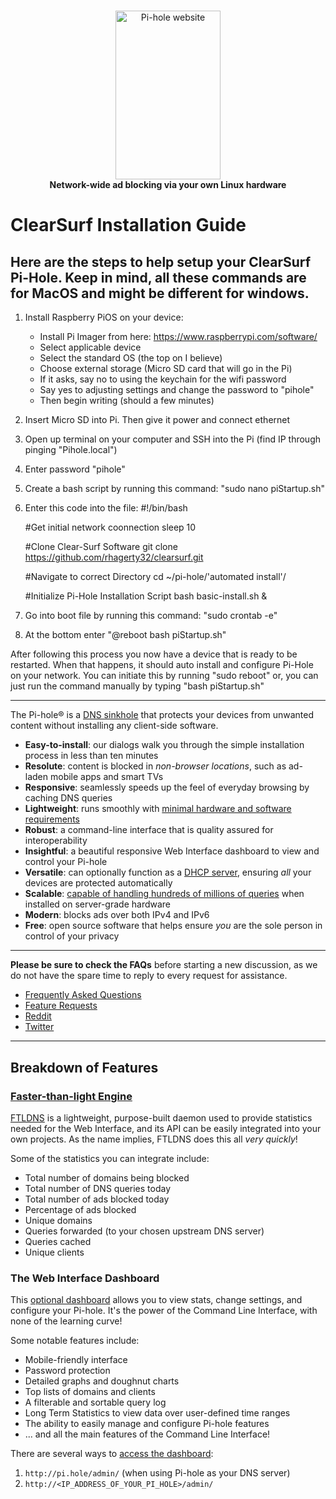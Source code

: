 <!-- markdownlint-configure-file { "MD004": { "style": "consistent" } } -->
<!-- markdownlint-disable MD033 -->
#

<p align="center">
  <picture>
    <source media="(prefers-color-scheme: dark)" srcset="https://pi-hole.github.io/graphics/Vortex/Vortex_Vertical_wordmark_darkmode.png">
    <source media="(prefers-color-scheme: light)" srcset="https://pi-hole.github.io/graphics/Vortex/Vortex_Vertical_wordmark_lightmode.png">
    <img src="https://pi-hole.github.io/graphics/Vortex/Vortex_Vertical_wordmark_lightmode.png" width="168" height="270" alt="Pi-hole website">
  </picture>
    <br>
    <strong>Network-wide ad blocking via your own Linux hardware</strong>
</p>

<!-- markdownlint-enable MD033 -->

# ClearSurf Installation Guide

## Here are the steps to help setup your ClearSurf Pi-Hole. Keep in mind, all these commands are for MacOS and might be different for windows.

1. Install Raspberry PiOS on your device:
    - Install Pi Imager from here: https://www.raspberrypi.com/software/
    - Select applicable device
    - Select the standard OS (the top on I believe)
    - Choose external storage (Micro SD card that will go in the Pi)
    - If it asks, say no to using the keychain for the wifi password
    - Say yes to adjusting settings and change the password to "pihole"
    - Then begin writing (should a few minutes)
2. Insert Micro SD into Pi. Then give it power and connect ethernet
3. Open up terminal on your computer and SSH into the Pi (find IP through pinging "Pihole.local")
4. Enter password "pihole"
5. Create a bash script by running this command: "sudo nano piStartup.sh"
6. Enter this code into the file:
    #!/bin/bash

    #Get initial network coonnection
    sleep 10

    #Clone Clear-Surf Software
    git clone https://github.com/rhagerty32/clearsurf.git

    #Navigate to correct Directory
    cd ~/pi-hole/'automated install'/

    #Initialize Pi-Hole Installation Script
    bash basic-install.sh &
    
7. Go into boot file by running this command: "sudo crontab -e"
8. At the bottom enter "@reboot bash piStartup.sh"

After following this process you now have a device that is ready to be restarted. When that happens, it should auto install and configure Pi-Hole on your network. You can initiate this by running "sudo reboot" or, you can just run the command manually by typing "bash piStartup.sh"

-----

The Pi-hole® is a [DNS sinkhole](https://en.wikipedia.org/wiki/DNS_Sinkhole) that protects your devices from unwanted content without installing any client-side software.

- **Easy-to-install**: our dialogs walk you through the simple installation process in less than ten minutes
- **Resolute**: content is blocked in _non-browser locations_, such as ad-laden mobile apps and smart TVs
- **Responsive**: seamlessly speeds up the feel of everyday browsing by caching DNS queries
- **Lightweight**: runs smoothly with [minimal hardware and software requirements](https://docs.pi-hole.net/main/prerequisites/)
- **Robust**: a command-line interface that is quality assured for interoperability
- **Insightful**: a beautiful responsive Web Interface dashboard to view and control your Pi-hole
- **Versatile**: can optionally function as a [DHCP server](https://discourse.pi-hole.net/t/how-do-i-use-pi-holes-built-in-dhcp-server-and-why-would-i-want-to/3026), ensuring _all_ your devices are protected automatically
- **Scalable**: [capable of handling hundreds of millions of queries](https://pi-hole.net/2017/05/24/how-much-traffic-can-pi-hole-handle/) when installed on server-grade hardware
- **Modern**: blocks ads over both IPv4 and IPv6
- **Free**: open source software that helps ensure _you_ are the sole person in control of your privacy

-----

**Please be sure to check the FAQs** before starting a new discussion, as we do not have the spare time to reply to every request for assistance.

- [Frequently Asked Questions](https://discourse.pi-hole.net/c/faqs)
- [Feature Requests](https://discourse.pi-hole.net/c/feature-requests?order=votes)
- [Reddit](https://www.reddit.com/r/pihole/)
- [Twitter](https://twitter.com/The_Pi_hole)

-----

## Breakdown of Features

### [Faster-than-light Engine](https://github.com/pi-hole/ftl)

[FTLDNS](https://github.com/pi-hole/ftl) is a lightweight, purpose-built daemon used to provide statistics needed for the Web Interface, and its API can be easily integrated into your own projects. As the name implies, FTLDNS does this all _very quickly_!

Some of the statistics you can integrate include:

- Total number of domains being blocked
- Total number of DNS queries today
- Total number of ads blocked today
- Percentage of ads blocked
- Unique domains
- Queries forwarded (to your chosen upstream DNS server)
- Queries cached
- Unique clients

### The Web Interface Dashboard

This [optional dashboard](https://github.com/pi-hole/web) allows you to view stats, change settings, and configure your Pi-hole. It's the power of the Command Line Interface, with none of the learning curve!

Some notable features include:

- Mobile-friendly interface
- Password protection
- Detailed graphs and doughnut charts
- Top lists of domains and clients
- A filterable and sortable query log
- Long Term Statistics to view data over user-defined time ranges
- The ability to easily manage and configure Pi-hole features
- ... and all the main features of the Command Line Interface!

There are several ways to [access the dashboard](https://discourse.pi-hole.net/t/how-do-i-access-pi-holes-dashboard-admin-interface/3168):

1. `http://pi.hole/admin/` (when using Pi-hole as your DNS server)
2. `http://<IP_ADDRESS_OF_YOUR_PI_HOLE>/admin/`
